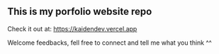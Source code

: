 ## This is my porfolio website repo

Check it out at: https://kaidendev.vercel.app

Welcome feedbacks, fell free to connect and tell me what you think ^^
